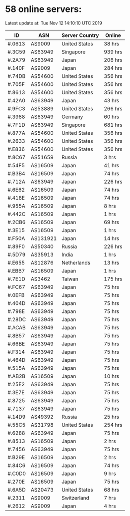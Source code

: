 # 58 online servers:

Latest update at: Tue Nov 12 14:10:10 UTC 2019

| ID | ASN | Server Country | Online |
| -- | --- | -------------- | ------ |
| #.0613 | AS9009 | United States | 38 hrs |
| #.3C59 | AS63949 | Singapore | 939 hrs |
| #.2A79 | AS63949 | Japan | 206 hrs |
| #.140F | AS9009 | Japan | 284 hrs |
| #.74DB | AS54600 | United States | 356 hrs |
| #.705F | AS54600 | United States | 356 hrs |
| #.8613 | AS54600 | United States | 356 hrs |
| #.42A0 | AS63949 | Japan | 43 hrs |
| #.9FC3 | AS53889 | United States | 266 hrs |
| #.3988 | AS63949 | Germany | 60 hrs |
| #.7F1D | AS63949 | Singapore | 681 hrs |
| #.877A | AS54600 | United States | 356 hrs |
| #.2633 | AS54600 | United States | 356 hrs |
| #.E836 | AS54600 | United States | 356 hrs |
| #.8C67 | AS51659 | Russia | 3 hrs |
| #.54F5 | AS16509 | Japan | 41 hrs |
| #.B3B4 | AS16509 | Japan | 74 hrs |
| #.712A | AS63949 | Japan | 226 hrs |
| #.6E62 | AS16509 | Japan | 74 hrs |
| #.418E | AS16509 | Japan | 74 hrs |
| #.955A | AS16509 | Japan | 8 hrs |
| #.442C | AS16509 | Japan | 1 hrs |
| #.2CB6 | AS16509 | Japan | 69 hrs |
| #.3E15 | AS16509 | Japan | 1 hrs |
| #.F50A | AS131921 | Japan | 14 hrs |
| #.89F0 | AS50340 | Russia | 226 hrs |
| #.5D79 | AS35913 | India | 1 hrs |
| #.E655 | AS12876 | Netherlands | 13 hrs |
| #.EBB7 | AS16509 | Japan | 1 hrs |
| #.7E1D | AS3462 | Taiwan | 175 hrs |
| #.FC67 | AS63949 | Japan | 75 hrs |
| #.0EFB | AS63949 | Japan | 75 hrs |
| #.404D | AS63949 | Japan | 75 hrs |
| #.798E | AS63949 | Japan | 75 hrs |
| #.28DC | AS63949 | Japan | 75 hrs |
| #.ACAB | AS63949 | Japan | 75 hrs |
| #.8B57 | AS63949 | Japan | 75 hrs |
| #.66BE | AS63949 | Japan | 75 hrs |
| #.F314 | AS63949 | Japan | 75 hrs |
| #.464D | AS63949 | Japan | 75 hrs |
| #.515A | AS63949 | Japan | 75 hrs |
| #.AB2B | AS16509 | Japan | 10 hrs |
| #.25E2 | AS63949 | Japan | 75 hrs |
| #.3E7E | AS63949 | Japan | 75 hrs |
| #.8725 | AS63949 | Japan | 75 hrs |
| #.7137 | AS63949 | Japan | 75 hrs |
| #.14D9 | AS49392 | Russia | 25 hrs |
| #.55C5 | AS31798 | United States | 254 hrs |
| #.6288 | AS63949 | Japan | 75 hrs |
| #.8513 | AS16509 | Japan | 2 hrs |
| #.7456 | AS63949 | Japan | 75 hrs |
| #.B29E | AS16509 | Japan | 2 hrs |
| #.84C6 | AS16509 | Japan | 74 hrs |
| #.C0D0 | AS16509 | Japan | 9 hrs |
| #.270E | AS16509 | Japan | 75 hrs |
| #.6A5D | AS20473 | United States | 68 hrs |
| #.2311 | AS9009 | Switzerland | 7 hrs |
| #.2612 | AS9009 | Japan | 4 hrs |

